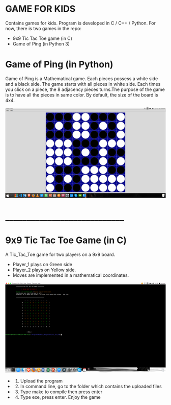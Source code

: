 # GAME FOR KIDS

Contains games for kids. Program is developed in C / C++ / Python.
For now, there is two games in the repo:

- 9x9 Tic Tac Toe game (in C)
- Game of Ping (in Python 3)

# Game of Ping (in Python)

Game of Ping is a Mathematical game. Each pieces possess a white side and a black side. The game starts with all pieces in white side. Each times you click on a piece, the 8 adjacency pieces turns.The purpose of the game is to have all the pieces in same color. By default, the size of the board is 4x4.

![Output Example](https://github.com/AndryRafam/Program-Output/blob/master/Game%20of%20Ping.png)

# ____________________________


# 9x9 Tic Tac Toe Game (in C)

A Tic_Tac_Toe game for two players on a 9x9 board.
  - Player_1 plays on Green side
  - Player_2 plays on Yellow side.
  - Moves are implemented in a mathematical coordinates.
  
![Output Example](https://github.com/AndryRafam/Program-Output/blob/master/9x9_Tic_Tac_Toe.png)  

- 1) Upload the program
- 2) In command line, go to the folder which contains the uploaded files
- 3) Type make to compile then press enter
- 4) Type exe, press enter. Enjoy the game
